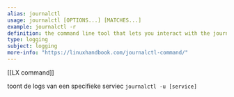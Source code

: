 ```yaml
---
alias: journalctl
usage: journalctl [OPTIONS...] [MATCHES...]
example: journalctl -r
definition: the command line tool that lets you interact with the journal logs like syslog
type: logging
subject: logging
more-info: "https://linuxhandbook.com/journalctl-command/"
---
```

 
[[LX command]]

toont de logs van een specifieke serviec
`journalctl -u [service]`